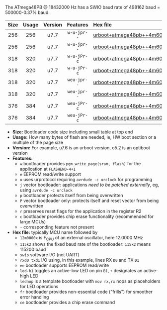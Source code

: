 The ATmega48PB @ 18432000 Hz has a SWIO baud rate of 498162 baud = 500000-0.37% baud.

|Size|Usage|Version|Features|Hex file|
|:-:|:-:|:-:|:-:|:--|
|256|256|u7.7|`w-u-jpr--`|[urboot+atmega48pb++4m6080x++125k0_swio_rxd0_txd1_led+b5.hex](https://raw.githubusercontent.com/stefanrueger/urboot.hex/main/mcus/atmega48pb/external_oscillator/fcpu++4m6080_Hz/br++125k0_bps/urboot+atmega48pb++4m6080x++125k0_swio_rxd0_txd1_led+b5.hex)|
|256|256|u7.7|`w-u-jpr--`|[urboot+atmega48pb++4m6080x++125k0_swio_rxd0_txd1_lednop.hex](https://raw.githubusercontent.com/stefanrueger/urboot.hex/main/mcus/atmega48pb/external_oscillator/fcpu++4m6080_Hz/br++125k0_bps/urboot+atmega48pb++4m6080x++125k0_swio_rxd0_txd1_lednop.hex)|
|318|320|u7.7|`w-u-jPr-c`|[urboot+atmega48pb++4m6080x++125k0_swio_rxd0_txd1_led+b5_fr_ce.hex](https://raw.githubusercontent.com/stefanrueger/urboot.hex/main/mcus/atmega48pb/external_oscillator/fcpu++4m6080_Hz/br++125k0_bps/urboot+atmega48pb++4m6080x++125k0_swio_rxd0_txd1_led+b5_fr_ce.hex)|
|318|320|u7.7|`w-u-jPr-c`|[urboot+atmega48pb++4m6080x++125k0_swio_rxd0_txd1_lednop_fr_ce.hex](https://raw.githubusercontent.com/stefanrueger/urboot.hex/main/mcus/atmega48pb/external_oscillator/fcpu++4m6080_Hz/br++125k0_bps/urboot+atmega48pb++4m6080x++125k0_swio_rxd0_txd1_lednop_fr_ce.hex)|
|318|320|u7.7|`weu-jpr--`|[urboot+atmega48pb++4m6080x++125k0_swio_rxd0_txd1_ee_led+b5.hex](https://raw.githubusercontent.com/stefanrueger/urboot.hex/main/mcus/atmega48pb/external_oscillator/fcpu++4m6080_Hz/br++125k0_bps/urboot+atmega48pb++4m6080x++125k0_swio_rxd0_txd1_ee_led+b5.hex)|
|318|320|u7.7|`weu-jpr--`|[urboot+atmega48pb++4m6080x++125k0_swio_rxd0_txd1_ee_lednop.hex](https://raw.githubusercontent.com/stefanrueger/urboot.hex/main/mcus/atmega48pb/external_oscillator/fcpu++4m6080_Hz/br++125k0_bps/urboot+atmega48pb++4m6080x++125k0_swio_rxd0_txd1_ee_lednop.hex)|
|376|384|u7.7|`weu-jPr-c`|[urboot+atmega48pb++4m6080x++125k0_swio_rxd0_txd1_ee_led+b5_fr_ce.hex](https://raw.githubusercontent.com/stefanrueger/urboot.hex/main/mcus/atmega48pb/external_oscillator/fcpu++4m6080_Hz/br++125k0_bps/urboot+atmega48pb++4m6080x++125k0_swio_rxd0_txd1_ee_led+b5_fr_ce.hex)|
|376|384|u7.7|`weu-jPr-c`|[urboot+atmega48pb++4m6080x++125k0_swio_rxd0_txd1_ee_lednop_fr_ce.hex](https://raw.githubusercontent.com/stefanrueger/urboot.hex/main/mcus/atmega48pb/external_oscillator/fcpu++4m6080_Hz/br++125k0_bps/urboot+atmega48pb++4m6080x++125k0_swio_rxd0_txd1_ee_lednop_fr_ce.hex)|

- **Size:** Bootloader code size including small table at top end
- **Usage:** How many bytes of flash are needed, ie, HW boot section or a multiple of the page size
- **Version:** For example, u7.6 is an urboot version, o5.2 is an optiboot version
- **Features:**
  + `w` bootloader provides `pgm_write_page(sram, flash)` for the application at `FLASHEND-4+1`
  + `e` EEPROM read/write support
  + `u` uses urprotocol requiring `avrdude -c urclock` for programming
  + `j` vector bootloader: applications *need to be patched externally*, eg, using `avrdude -c urclock`
  + `p` bootloader protects itself from being overwritten
  + `P` vector bootloader only: protects itself and reset vector from being overwritten
  + `r` preserves reset flags for the application in the register R2
  + `c` bootloader provides chip erase functionality (recommended for large MCUs)
  + `-` corresponding feature not present
- **Hex file:** typically MCU name followed by
  + `12m0000x` is F<sub>CPU</sub> of an external oscillator, here 12.0000 MHz
  + `115k2` shows the fixed baud rate of the bootloader: `115k2` means 115200 baud
  + `swio` software I/O (not UART)
  + `rxd0 txd1` I/O using, in this example, lines RX `D0` and TX `D1`
  + `ee` bootloader supports EEPROM read/write
  + `led-b1` toggles an active-low LED on pin `B1`, `+` designates an active-high LED
  + `lednop` is a template bootloader with `mov rx,rx` nops as placeholders for LED operations
  + `fr` bootloader provides non-essential code ("frills") for smoother error handling
  + `ce` bootloader provides a chip erase command

